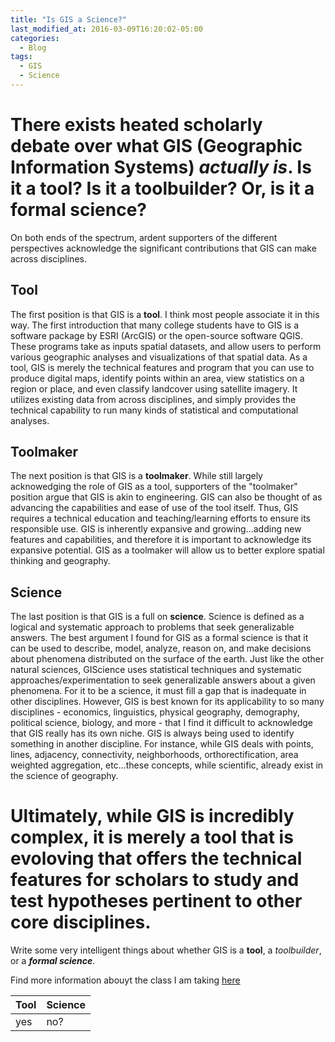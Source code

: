 ```yaml
---
title: "Is GIS a Science?"
last_modified_at: 2016-03-09T16:20:02-05:00
categories:
  - Blog
tags:
  - GIS
  - Science
---
```


# There exists heated scholarly debate over what GIS (Geographic Information Systems) *actually is*.  Is it a tool?  Is it a tool**builder**?  Or, is it a **formal science**?

On both ends of the spectrum, ardent supporters of the different perspectives acknowledge the significant contributions that GIS can make across disciplines.

## Tool 

The first position is that GIS is a **tool**.  I think most people associate it in this way.  The first introduction that many college students have to GIS is a software package by ESRI (ArcGIS) or the open-source software QGIS.  These programs take as inputs spatial datasets, and allow users to perform various geographic analyses and visualizations of that spatial data. As a tool, GIS is merely the technical features and program that you can use to produce digital maps, identify points within an area, view statistics on a region or place, and even classify landcover using satellite imagery. It utilizes existing data from across disciplines, and simply provides the technical capability to run many kinds of statistical and computational analyses. 

## Toolmaker 
The next position is that GIS is a **toolmaker**.  While still largely acknowedging the role of GIS as a tool, supporters of the "toolmaker" position argue that GIS is akin to engineering.  GIS can also be thought of as advancing the capabilities and ease of use of the tool itself.  Thus, GIS requires a technical education and teaching/learning efforts to ensure its responsible use.  GIS is inherently expansive and growing...adding new features and capabilities, and therefore it is important to acknowledge its expansive potential. GIS as a toolmaker will allow us to better explore spatial thinking and geography.  

## Science
The last position is that GIS is a full on **science**.  Science is defined as a logical and systematic approach to problems that seek generalizable answers.  The best argument I found for GIS as a formal science is that it can be used to describe, model, analyze, reason on, and make decisions about phenomena distributed on the surface of the earth.  Just like the other natural sciences, GIScience uses statistical techniques and systematic approaches/experimentation to seek generalizable answers about a given phenomena.  For it to be a science, it must fill a gap that is inadequate in other disciplines.  However, GIS is best known for its applicability to so many disciplines - economics, linguistics, physical geography, demography, political science, biology, and more - that I find it difficult to acknowledge that GIS really has its own niche.  GIS is always being used to identify something in another discipline.  For instance, while GIS deals with points, lines, adjacency, connectivity, neighborhoods, orthorectification, area weighted aggregation, etc...these concepts, while scientific, already exist in the science of geography.


# Ultimately, while GIS is incredibly complex, it is merely a tool that is evoloving that offers the technical features for scholars to study and test hypotheses pertinent to other core disciplines.




Write some very intelligent things about whether GIS is a **tool**, a *toolbuilder*, or a *__formal science__*.

Find more information abouyt the class I am taking [here](https://opengisci.github.io)

| Tool | Science |
-----------------|----------------|
yes              |   no?





